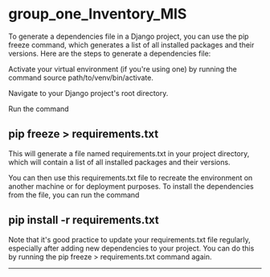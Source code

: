 # group_one_Inventory_MIS
To generate a dependencies file in a Django project, you can use the pip freeze command, which generates a list of all installed packages and their versions. Here are the steps to generate a dependencies file:

Activate your virtual environment (if you're using one) by running the command source path/to/venv/bin/activate.

Navigate to your Django project's root directory.

Run the command 
## pip freeze > requirements.txt 
This will generate a file named requirements.txt in your project directory, which will contain a list of all installed packages and their versions.

You can then use this requirements.txt file to recreate the environment on another machine or for deployment purposes. To install the dependencies from the file, you can run the command 
## pip install -r requirements.txt

Note that it's good practice to update your requirements.txt file regularly, especially after adding new dependencies to your project. You can do this by running the pip freeze > requirements.txt command again.

----------------------
